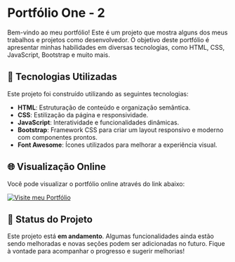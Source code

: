 # Portfólio One - 2

Bem-vindo ao meu portfólio! Este é um projeto que mostra alguns dos meus trabalhos e projetos como desenvolvedor. O objetivo deste portfólio é apresentar minhas habilidades em diversas tecnologias, como HTML, CSS, JavaScript, Bootstrap e muito mais.

## 🚀 Tecnologias Utilizadas

Este projeto foi construído utilizando as seguintes tecnologias:

- **HTML**: Estruturação de conteúdo e organização semântica.
- **CSS**: Estilização da página e responsividade.
- **JavaScript**: Interatividade e funcionalidades dinâmicas.
- **Bootstrap**: Framework CSS para criar um layout responsivo e moderno com componentes prontos.
- **Font Awesome**: Ícones utilizados para melhorar a experiência visual.

## 🌐 Visualização Online

Você pode visualizar o portfólio online através do link abaixo:

[![Visite meu Portfólio](https://img.shields.io/badge/Visite%20meu%20Portf%C3%B3lio-blue?style=for-the-badge)](https://portifolio-one-2-kjh4546qh-viictorrmillans-projects.vercel.app)



## 🚧 Status do Projeto

Este projeto está **em andamento**. Algumas funcionalidades ainda estão sendo melhoradas e novas seções podem ser adicionadas no futuro. Fique à vontade para acompanhar o progresso e sugerir melhorias!

